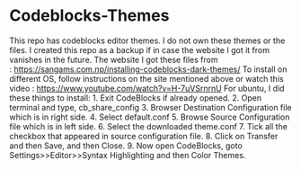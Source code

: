 # Codeblocks-Themes

This repo has codeblocks editor themes. I do not own these themes or the files. I created this repo as a backup if in case the website I got it from vanishes in the future. The website I got these files from : https://sangams.com.np/installing-codeblocks-dark-themes/
To install on different OS, follow instructions on the site mentioned above or watch this video : https://www.youtube.com/watch?v=H-7uVSrnrnU
For ubuntu, I did these things to install:
    1. Exit CodeBlocks if already opened.
    2. Open terminal and type, cb_share_config
    3. Browser Destination Configuration file which is in right side.
    4. Select default.conf
    5. Browse Source Configuration file which is in left side.
    6. Select the downloaded theme.conf
    7. Tick all the checkbox that appeared in source configuration file.
    8. Click on Transfer and then Save, and then Close.
    9. Now open CodeBlocks, goto Settings>>Editor>>Syntax Highlighting and then Color Themes.
